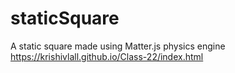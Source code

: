 # staticSquare
A static square made using Matter.js physics engine
https://krishivlall.github.io/Class-22/index.html
